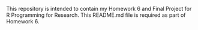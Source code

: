 This repository is intended to contain my Homework 6 and Final Project for R 
Programming for Research. This README.md file is required as part of Homework 6.